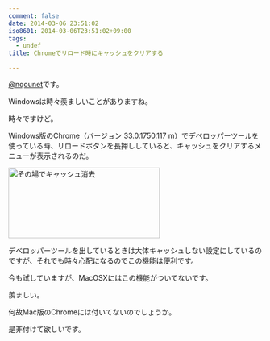 ```yaml
---
comment: false
date: 2014-03-06 23:51:02
iso8601: 2014-03-06T23:51:02+09:00
tags:
  - undef
title: Chromeでリロード時にキャッシュをクリアする

---
```


<p><a href="https://twitter.com/nqounet">@nqounet</a>です。</p>

<p>Windowsは時々羨ましいことがありますね。</p>

<p>時々ですけど。</p>



<p>Windows版のChrome（バージョン 33.0.1750.117 m）でデベロッパーツールを使っている時、リロードボタンを長押ししていると、キャッシュをクリアするメニューが表示されるのだ。</p>

<p><a href="https://www.nqou.net/wp-content/uploads/2014/03/WS000005-crop.jpg"><img src="https://www.nqou.net/wp-content/uploads/2014/03/WS000005-crop-300x140.jpg" alt="その場でキャッシュ消去" width="300" height="140" class="alignnone size-medium wp-image-1701" /></a></p>

<p>デベロッパーツールを出しているときは大体キャッシュしない設定にしているのですが、それでも時々心配になるのでこの機能は便利です。</p>

<p>今も試していますが、MacOSXにはこの機能がついてないです。</p>

<p>羨ましい。</p>

<p>何故Mac版のChromeには付いてないのでしょうか。</p>

<p>是非付けて欲しいです。</p>
    	